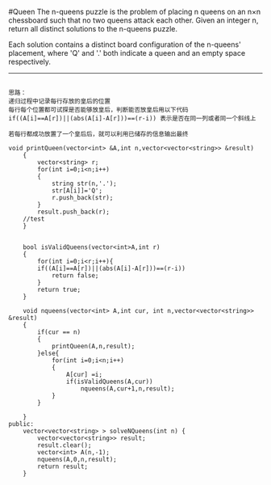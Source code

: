 #Queen
The n-queens puzzle is the problem of placing n queens on an n×n chessboard such that no two queens attack each other.
Given an integer n, return all distinct solutions to the n-queens puzzle.

Each solution contains a distinct board configuration of the n-queens' placement, where 'Q' and '.' 
both indicate a queen and an empty space respectively.


---


```

思路：
递归过程中记录每行存放的皇后的位置
每行每个位置都可试探是否能够放皇后，判断能否放皇后用以下代码
if((A[i]==A[r])||(abs(A[i]-A[r]))==(r-i)) 表示是否在同一列或者同一个斜线上

若每行都成功放置了一个皇后后，就可以利用已储存的信息输出最终

void printQueen(vector<int> &A,int n,vector<vector<string>> &result)
    {
        vector<string> r;
        for(int i=0;i<n;i++)
        {
            string str(n,'.');
            str[A[i]]='Q';
            r.push_back(str);
        }
        result.push_back(r);
	//test
    }
    
    
    bool isValidQueens(vector<int>A,int r)
    {
        for(int i=0;i<r;i++){  
        if((A[i]==A[r])||(abs(A[i]-A[r]))==(r-i))  
            return false;  
        }  
        return true;
    }
    
    void nqueens(vector<int> A,int cur, int n,vector<vector<string>> &result)
    {
        if(cur == n)
        {
            printQueen(A,n,result);
        }else{
            for(int i=0;i<n;i++)
            {
                A[cur] =i;
                if(isValidQueens(A,cur))
                    nqueens(A,cur+1,n,result);
            }
        }
        
    }
public:
    vector<vector<string> > solveNQueens(int n) {
        vector<vector<string>> result;  
        result.clear();  
        vector<int> A(n,-1);  
        nqueens(A,0,n,result);  
        return result; 
    }
```